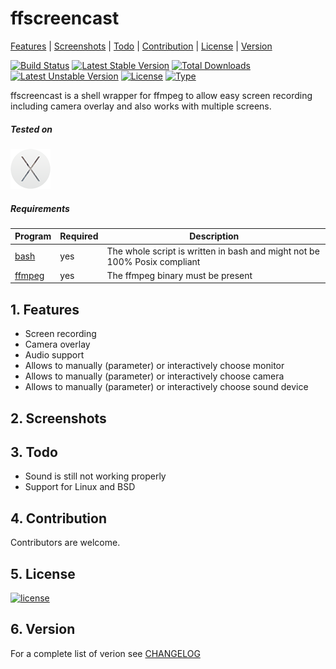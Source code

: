 # ffscreencast

[Features](https://github.com/cytopia/ffscreencast#1-features) |
[Screenshots](https://github.com/cytopia/ffscreencast#2-screenshots) |
[Todo](https://github.com/cytopia/ffscreencast#3-todo) |
[Contribution](https://github.com/cytopia/ffscreencast#4-contribution) |
[License](https://github.com/cytopia/ffscreencast#5-license) |
[Version](https://github.com/cytopia/ffscreencast#6-version)

[![Build Status](https://travis-ci.org/cytopia/ffscreencast.svg?branch=master)](https://travis-ci.org/cytopia/ffscreencast)
[![Latest Stable Version](https://poser.pugx.org/cytopia/ffscreencast/v/stable)](https://packagist.org/packages/cytopia/ffscreencast) [![Total Downloads](https://poser.pugx.org/cytopia/ffscreencast/downloads)](https://packagist.org/packages/cytopia/ffscreencast) [![Latest Unstable Version](https://poser.pugx.org/cytopia/ffscreencast/v/unstable)](https://packagist.org/packages/cytopia/ffscreencast) [![License](https://poser.pugx.org/cytopia/ffscreencast/license)](http://opensource.org/licenses/MIT)
[![Type](https://img.shields.io/badge/type-bash-red.svg)](https://www.gnu.org/software/bash/)

ffscreencast is a shell wrapper for ffmpeg to allow easy screen recording including camera overlay and also works with multiple screens.


##### Tested on
[![OSX](https://raw.githubusercontent.com/cytopia/icons/master/64x64/osx.png)](https://www.apple.com/osx)



##### Requirements
| Program  | Required | Description |
| ------------- | ------------- | -------- |
| [bash](https://www.gnu.org/software/bash/)  | yes  | The whole script is written in bash and might not be 100% Posix compliant |
| [ffmpeg](https://www.ffmpeg.org/)  | yes  | The ffmpeg binary must be present |


## 1. Features

* Screen recording
* Camera overlay
* Audio support
* Allows to manually (parameter) or interactively choose monitor
* Allows to manually (parameter) or interactively choose camera
* Allows to manually (parameter) or interactively choose sound device


## 2. Screenshots



## 3. Todo

* Sound is still not working properly
* Support for Linux and BSD


## 4. Contribution
Contributors are welcome.


## 5. License
[![license](https://poser.pugx.org/cytopia/ffscreencast/license)](http://opensource.org/licenses/mit)


## 6. Version
For a complete list of verion see [CHANGELOG](CHANGELOG.md)
